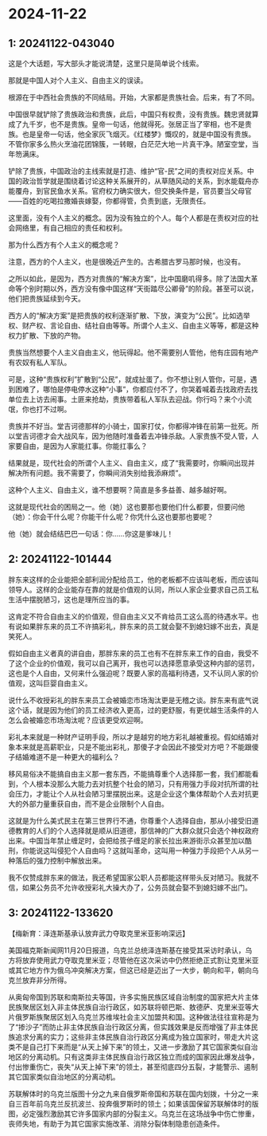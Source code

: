 # 2024-11-22

## 1: 20241122-043040

这是个大话题，写大部头才能说清楚，这里只是简单说个线索。

那就是中国人对个人主义、自由主义的误读。

根源在于中西社会贵族的不同结局。开始，大家都是贵族社会。后来，有了不同。

中国很早就铲除了贵族政治和贵族，此后，中国只有权贵，没有贵族。魏忠贤就算成了九千岁，也不是贵族。皇帝一句话，他就得死。张居正当了宰相，也不是贵族。也是皇帝一句话，他全家灰飞烟灭。《红楼梦》慨叹的，就是中国没有贵族。不管你家多么热火烹油花团锦簇，一转眼，白茫茫大地一片真干净。陋室空堂，当年笏满床。

铲除了贵族，中国政治的主线索就是打造、维护“官-民”之间的责权对应关系。中国的政治哲学就是围绕着讨论这种关系展开的，从草随风动的关系，到水能载舟亦能覆舟，到官民鱼水关系。官府权力确实很大，但交换条件是，官员要当父母官——百姓的吃喝拉撒婚丧嫁娶，你都得管，负责到底，无限责任。

这里面，没有个人主义的概念。因为没有独立的个人。每个人都是在责权对应的社会网络里，有自己相应的责任和权利。

那为什么西方有个人主义的概念呢？

注意，西方的个人主义，也是很晚近产生的。古希腊古罗马那时候，也没有。

之所以如此，是因为，西方对贵族的“解决方案”，比中国磨叽得多。除了法国大革命等个别时期以外，西方没有像中国这样“天街踏尽公卿骨”的阶段。甚至可以说，他们把贵族延续到今天。

西方人的“解决方案”是把贵族的权利逐渐扩散、下放，演变为“公民”。比如选举权、财产权、言论自由、结社自由等等。所谓个人主义、自由主义等等，都是这种权力扩散、下放的产物。

贵族当然想要个人主义自由主义，他玩得起。他不需要别人管他，他有庄园有地产有农奴有私人军队。

可是，这种“贵族权利”扩散到“公民”，就成扯蛋了。你不想让别人管你，可是，遇到困难了，哪怕是停电停水这种“小事”，你都应付不了，你哭着喊着去找政府去找单位去上访去闹事。土匪来抢劫，贵族带着私人军队去迎战。你行吗？来个小流氓，你也打不过啊。

贵族并不好当。堂吉诃德那样的小骑士，国家打仗，你都得冲锋在前第一批死。所以堂吉诃德才会大战风车，因为他随时准备着去冲锋杀敌。人家贵族不受人管，人家要自由，是因为人家能扛事。你能扛事么？

结果就是，现代社会的所谓个人主义、自由主义，成了“我需要时，你瞬间出现并解决所有问题。我不需要了，你瞬间消失别给我添麻烦”。

这种个人主义、自由主义，谁不想要啊？简直是多多益善、越多越好啊。

这就是现代社会的困局之一。他（她）这也要那也要他们什么都要，但要问他（她）：你会干什么呢？你能干什么呢？你凭什么这也要那也要呢？

他（她）就会结结巴巴一句话：你……你这是爹味儿！

## 2: 20241122-101444

胖东来这样的企业能把全部利润分配给员工，他的老板都不应该叫老板，而应该叫领导人。这样的企业能存在靠的就是价值观的认同，所以人家企业要求自己员工私生活中摆脱陋习，这也是理所应当的事。

这肯定不符合自由主义的价值观，但自由主义又不肯给员工这么高的待遇水平。也有说如果胖东来的员工不许搞彩礼，胖东来的员工就会娶不到媳妇嫁不出去，真是笑死人。

假如自由主义者真的讲自由，那胖东来的员工也有不在胖东来工作的自由，我受不了这个企业的价值观，我可以自己离开，我也可以选择愿意承受这种内部的惩罚，这也是个人自由，又何来什么强迫呢？既要人家的高福利待遇，又不认同人家的价值观，这叫巨婴自由主义。

说什么不收授彩礼的胖东来员工会被婚恋市场淘汰更是无稽之谈。胖东来有底气说这个话，就是因为他们的员工经济收入更高，过的更舒服，有更优越生活条件的人怎么会被婚恋市场淘汰呢？应该更受欢迎啊。

彩礼本来就是一种财产证明手段，所以才是越穷的地方彩礼越被重视。假如结婚对象本来就是高薪职业，只是不能出彩礼，那傻子才会因此不接受对方吧？不能跟傻子结婚难道不是一种更大的福利么？

移风易俗决不能搞自由主义那一套东西，不能搞尊重个人选择那一套，我们都能看到，个人根本没那么大能力去对抗整个社会的陋习，只有用强力手段对抗所谓的社会压力，才能让个人从社会陋习里摆脱出来。这是企业这个集体帮助个人去对抗更大的外部力量重获自由，而不是企业限制个人自由。

这就是为什么美式民主在第三世界行不通，你尊重个人选择自由，那从小接受旧道德教育的人们的个人选择就是顺从旧道德，那信神的广大群众就只会选个神权政府出来。中国当年禁止缠足时，会把给孩子缠足的家长拉出来游街示众甚至加以酷刑，你能说这叫侵犯个人自由吗？这就叫革命，这叫用一种强力手段把个人从另一种落后的强力控制中解放出来。

我不仅赞成胖东来的做法，我还希望国家公职人员都能这样带头反对陋习。我就不信，如果公务员不允许收授彩礼大操大办了，公务员就会娶不到媳妇嫁不出门。

## 3: 20241122-133620

【梅新育：泽连斯基承认放弃武力夺取克里米亚影响深远】

美国福克斯新闻网11月20日报道，乌克兰总统泽连斯基在接受其采访时承认，乌方将放弃使用武力夺取克里米亚；尽管他在这次采访中仍然拒绝正式割让克里米亚或其它地方作为俄乌冲突解决方案，但这已经是迈出了一大步，朝向和平，朝向乌克兰放弃非分所得。

从奥匈帝国到苏联和南斯拉夫等国，许多实施民族区域自治制度的国家把大片主体民族聚居区划入非主体民族自治行政区，如苏联将顿巴斯、敖德萨、克里米亚等大片俄罗斯族聚居区划入乌克兰苏维埃社会主义加盟共和国。这种做法往往宣称是为了“掺沙子”而防止非主体民族自治行政区分离，但实践效果是反而增强了非主体民族追求分离的实力；这些非主体民族自治行政区分离成为独立国家时，带走大片这类不是自己打下来而是“从天上掉下来”的领土，又进一步激励了其它国家类似自治地区的分离动机。只有这类非主体民族自治行政区独立而成的国家因此爆发战争，付出惨重伤亡，丧失“从天上掉下来”的领土，甚至彻底四分五裂，才能警示、遏制其它国家类似自治地区的分离动机。

苏联解体时的乌克兰版图十分之九来自俄罗斯帝国和苏联在国内划拨，十分之一来自三百年前乌克兰反抗波兰、投奔俄罗斯时的领土；如果该国保留苏联解体时的版图，必定强烈激励其它许多国家内部的分裂主义。乌克兰在这场战争中伤亡惨重，丧师失地，有助于为其它国家实施改革、消除分裂体制隐患创造条件。

